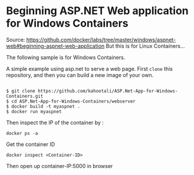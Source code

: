 # Beginning ASP.NET Web application for Windows Containers
Source:  https://github.com/docker/labs/tree/master/windows/aspnet-web#beginning-aspnet-web-application 
But this is for Linux Containers...

The following sample is for Windows Containers.

A simple example using asp.net to serve a web page. First `clone` this repository, and then you can build a new image of your own. 

```

$ git clone https://github.com/kahootali/ASP.Net-App-for-Windows-Containers.git
$ cd ASP.Net-App-for-Windows-Containers/webserver
$ docker build -t myaspnet .
$ docker run myaspnet
```

Then inspect the IP of the container by :

```
docker ps -a
```
Get the container ID
```
docker inspect <Container-ID>
```

Then open up container-IP:5000 in browser